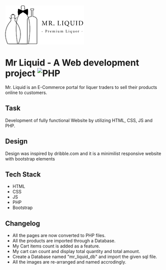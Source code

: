 ![Mr.Liquid Logo](/testliquid/images/logo.png)

# Mr Liquid - A Web development project ![PHP](https://img.shields.io/static/v1?label=PHP&message=5.3.9&color=PURPLE)

  Mr. Liquid is an E-Commerce portal for liquer traders to sell their products online to customers.

## Task
  Development of fully functional Website by utilizing HTML, CSS, JS and PHP.
  
## Design 
  Design was inspired by dribble.com and it is a minimilist responsive website with bootstrap elements

## Tech Stack
  * HTML
  * CSS
  * JS
  * PHP
  * Bootstrap

## Changelog

  * All the pages are now converted to PHP files.
  * All the products are imported through a Database.
  * My Cart items count is added as a feature.
  * My cart can count and display total quantity and total amount.
  * Create a Database named "mr_liquid_db" and import the given sql file.
  * All the images are re-arranged and named accrodingly.
